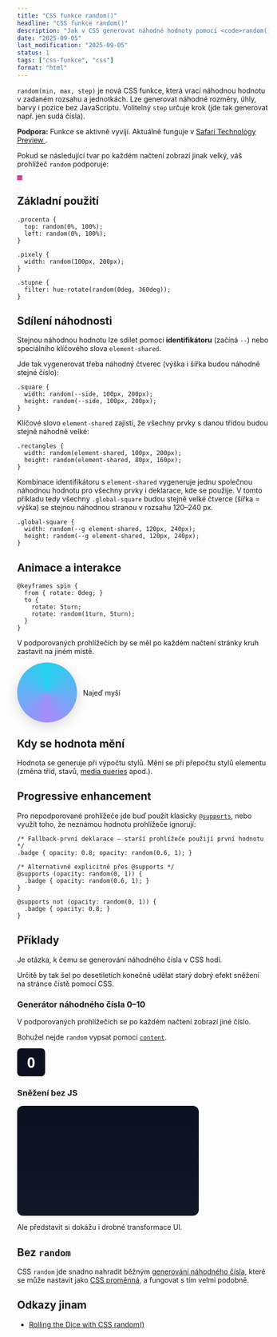 ```yaml
---
title: "CSS funkce random()"
headline: "CSS funkce random()"
description: "Jak v CSS generovat náhodné hodnoty pomocí <code>random()</code> a kdy ji použít."
date: "2025-09-05"
last_modification: "2025-09-05"
status: 1
tags: ["css-funkce", "css"]
format: "html"
---
```


<p><code>random(min, max, step)</code> je nová CSS funkce, která vrací náhodnou hodnotu v zadaném rozsahu a jednotkách. Lze generovat náhodné rozměry, úhly, barvy i pozice bez JavaScriptu. Volitelný <code>step</code> určuje krok (jde tak generovat např. jen sudá čísla).</p>

<div class="note">
<p><b>Podpora:</b> Funkce se aktivně vyvíjí. Aktuálně funguje v <a href="https://developer.apple.com/safari/resources/">Safari Technology Preview
</a>.</p>
</div>

<p>Pokud se následující tvar po každém načtení zobrazí jinak velký, váš prohlížeč <code>random</code> podporuje:</p>

<div class="live">
<div style="width: 10px; width: random(10px, 100px); height: 10px; height: random(5px, 15px); background: #DA3F94"></div>
</div>

<h2 id="zakladni-pouziti">Základní použití</h2>

<pre><code>.procenta {
  top: random(0%, 100%);
  left: random(0%, 100%);
}

.pixely {
  width: random(100px, 200px);
}

.stupne {
  filter: hue-rotate(random(0deg, 360deg));
}</code></pre>



<h2 id="sdileni-nahodnosti">Sdílení náhodnosti</h2>

<p>Stejnou náhodnou hodnotu lze sdílet pomocí <b>identifikátoru</b> (začíná <code>--</code>) nebo speciálního klíčového slova <code>element-shared</code>.</p>

<p>Jde tak vygenerovat třeba náhodný čtverec (výška i šířka budou náhodně stejné číslo):</p>

<pre><code>.square {
  width: random(--side, 100px, 200px);
  height: random(--side, 100px, 200px);
}</code></pre>

<p>Klíčové slovo <code>element-shared</code> zajistí, že všechny prvky s danou třídou budou stejně náhodně velké:</p>

<pre><code>.rectangles {
  width: random(element-shared, 100px, 200px);
  height: random(element-shared, 80px, 160px);
}</code></pre>

<p>Kombinace identifikátoru s <code>element-shared</code> vygeneruje jednu společnou náhodnou hodnotu pro všechny prvky i deklarace, kde se použije. V tomto příkladu tedy všechny <code>.global-square</code> budou stejně velké čtverce (šířka = výška) se stejnou náhodnou stranou v rozsahu 120–240&nbsp;px.</p>

<pre><code>.global-square {
  width: random(--g element-shared, 120px, 240px);
  height: random(--g element-shared, 120px, 240px);
}
</code></pre>

<h2 id="animace-a-interakce">Animace a interakce</h2>


<pre><code>@keyframes spin {
  from { rotate: 0deg; }
  to {
    rotate: 5turn;
    rotate: random(1turn, 5turn);
  }
}
</code></pre>

<p>V podporovaných prohlížečích by se měl po každém načtení stránky kruh zastavit na jiném místě.</p>

<div class="live">
<style>
.live-rand-spin { display: flex; gap: 12px; align-items: center }
.live-rand-spin .wheel { width: 120px; height: 120px; border-radius: 50%; background: conic-gradient(#22d3ee, #a78bfa, #22d3ee); box-shadow: 0 6px 24px rgb(0 0 0 / .15) }
@keyframes live-rand-spin { from { rotate: 0deg } to { rotate: 5turn; rotate: random(1turn, 5turn) } }
.live-rand-spin .wheel:hover { animation: live-rand-spin 1200ms cubic-bezier(.2,.7,.2,1) both }
</style>
<div class="live-rand-spin">
  <div class="wheel" title="Najeď myší"></div>
  <span>Najeď myší</span>
</div>
</div>

<h2 id="kdy-se-hodnota-meni">Kdy se hodnota mění</h2>

<p>Hodnota se generuje při výpočtu stylů. Mění se při přepočtu stylů elementu (změna tříd, stavů, <a href="/media">media queries</a> apod.).</p>

<h2 id="progressive-enhancement">Progressive enhancement</h2>

<p>Pro nepodporované prohlížeče jde buď použít klasicky <a href="/supports"><code>@supports</code></a>, nebo využít toho, že neznámou hodnotu prohlížeče ignorují:</p>

<pre><code>/* Fallback-první deklarace – starší prohlížeče použijí první hodnotu */
.badge { opacity: 0.8; opacity: random(0.6, 1); }

/* Alternativně explicitně přes @supports */
@supports (opacity: random(0, 1)) {
  .badge { opacity: random(0.6, 1); }
}

@supports not (opacity: random(0, 1)) {
  .badge { opacity: 0.8; }
}
</code></pre>

<h2 id="priklady">Příklady</h2>

<p>Je otázka, k čemu se generování náhodného čísla v CSS hodí.</p>

<p>Určitě by tak šel po desetiletích konečně udělat starý dobrý efekt sněžení na stránce čistě pomocí CSS.</p>

<h3 id="generator-cisla">Generátor náhodného čísla 0–10</h3>

<p>V podporovaných prohlížečích se po každém načtení zobrazí jiné číslo.</p>
 
<p>Bohužel nejde <code>random</code> vypsat pomocí <a href="/content"><code>content</code></a>.</p>

<div class="live">
<style>
.live-rand-single { display: inline-flex; gap: 12px; align-items: center; user-select: none }
.live-rand-single .carousel { width: 56px; overflow: hidden }
.live-rand-single .strip { display: flex; transform: translateX(calc(random(0, 10, 1) * -56px)) }
.live-rand-single:hover .strip { transform: translateX(calc(random(0, 10, 1) * -56px)) }
.live-rand-single .cell { flex: 0 0 56px; height: 56px; display: grid; place-items: center; border-radius: 8px; background: #0b1020; color: #fff; font: 700 28px/1 ui-sans-serif, system-ui, -apple-system, Segoe UI, Roboto, Ubuntu, Cantarell, Noto Sans, Helvetica, Arial, "Apple Color Emoji", "Segoe UI Emoji" }
</style>
<div class="live-rand-single" title="Najeď myší">
  <div class="carousel">
    <div class="strip">
      <div class="cell">0</div>
      <div class="cell">1</div>
      <div class="cell">2</div>
      <div class="cell">3</div>
      <div class="cell">4</div>
      <div class="cell">5</div>
      <div class="cell">6</div>
      <div class="cell">7</div>
      <div class="cell">8</div>
      <div class="cell">9</div>
      <div class="cell">10</div>
    </div>
  </div>
</div>
</div>

<h3 id="snezeni">Sněžení bez JS</h3>

<div class="live">
<style>
.live-rand-snow { position: relative; margin-right: 140px; height: 220px; background: linear-gradient(#0b1020, #111827); border-radius: 12px; overflow: hidden }
.live-rand-snow .flake { position: absolute; top: -8px; left: random(0%, 100%); width: random(2px, 5px); height: random(2px, 5px); border-radius: 50%; background: #fff; opacity: random(0.5, 0.95) }
@keyframes live-snow-fall { to { transform: translateY(240px) translateX(random(-30px, 30px)); } }
.live-rand-snow .flake { animation: live-snow-fall random(6s, 12s) linear infinite; animation-delay: random(-12s, 0s) }
</style>
<div class="live-rand-snow">
  <div class="flake"></div><div class="flake"></div><div class="flake"></div><div class="flake"></div>
  <div class="flake"></div><div class="flake"></div><div class="flake"></div><div class="flake"></div>
  <div class="flake"></div><div class="flake"></div><div class="flake"></div><div class="flake"></div>
  <div class="flake"></div><div class="flake"></div><div class="flake"></div><div class="flake"></div>
  <div class="flake"></div><div class="flake"></div><div class="flake"></div><div class="flake"></div>
  <div class="flake"></div><div class="flake"></div><div class="flake"></div><div class="flake"></div>
</div>
</div>

<p>Ale představit si dokážu i drobné transformace UI.</p>

<h2 id="bez-random">Bez <code>random</code></h2>

<p>CSS <code>random</code> jde snadno nahradit běžným <a href="/random">generování náhodného čísla</a>, které se může nastavit jako <a href="/var">CSS proměnná</a>, a fungovat s tím velmi podobně.</p>


<h2 id="odkazy">Odkazy jinam</h2>

<ul>
<li><a href="https://webkit.org/blog/17285/rolling-the-dice-with-css-random/">Rolling the Dice with CSS random()</a>
</li>
</ul>
